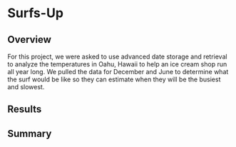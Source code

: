 # Surfs-Up

## Overview
For this project, we were asked to use advanced date storage and retrieval to analyze the temperatures in Oahu, Hawaii to help an ice cream shop run all year long. We pulled the data for December and June to determine what the surf would be like so they can estimate when they will be the busiest and slowest.

## Results


## Summary
